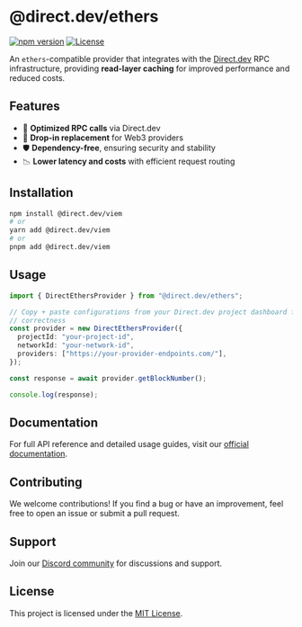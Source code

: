 # @direct.dev/ethers

[![npm version](https://img.shields.io/npm/v/@direct.dev/web3.svg)](https://www.npmjs.com/package/@direct.dev/web3)
[![License](https://img.shields.io/github/license/direct-dev-project/direct-dev-client.svg)](LICENSE)

An `ethers`-compatible provider that integrates with the [Direct.dev](https://direct.dev/) RPC infrastructure, providing **read-layer caching** for improved performance and reduced costs.

## Features

- 🚀 **Optimized RPC calls** via Direct.dev
- 🔌 **Drop-in replacement** for Web3 providers
- 🛡 **Dependency-free**, ensuring security and stability
- 📉 **Lower latency and costs** with efficient request routing

## Installation

```sh
npm install @direct.dev/viem
# or
yarn add @direct.dev/viem
# or
pnpm add @direct.dev/viem
```

## Usage

```ts
import { DirectEthersProvider } from "@direct.dev/ethers";

// Copy + paste configurations from your Direct.dev project dashboard for
// correctness
const provider = new DirectEthersProvider({
  projectId: "your-project-id",
  networkId: "your-network-id",
  providers: ["https://your-provider-endpoints.com/"],
});

const response = await provider.getBlockNumber();

console.log(response);
```

## Documentation

For full API reference and detailed usage guides, visit our [official documentation](https://direct.dev/docs/).

## Contributing

We welcome contributions! If you find a bug or have an improvement, feel free to open an issue or submit a pull request.

## Support

Join our [Discord community](https://discord.gg/directdotdev) for discussions and support.

## License

This project is licensed under the [MIT License](https://github.com/direct-dev-project/direct-dev-client/blob/main/LICENSE).

